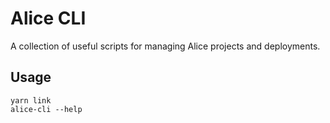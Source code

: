 # Alice CLI

A collection of useful scripts for managing Alice projects
and deployments.

## Usage

```
yarn link
alice-cli --help
```

